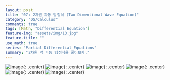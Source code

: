 ```yaml
---
layout: post
title: "07: 2차원 파동 방정식 (Two Dimentional Wave Equation)"
category: "DS/Calculus"
comments: true
tags: [Math, "Differential Equation"]
feature-img: "assets/img/13.jpg"
feature-title: ""
use_math: true
series: "Partial Differential Equations"
summary: "2차원 막 파동 방정식을 풀어보자."
---
```


![image](https://user-images.githubusercontent.com/37871541/94908577-dbb01b80-04dc-11eb-8b16-6962307cbaff.png){: .center}
![image](https://user-images.githubusercontent.com/37871541/94908592-e36fc000-04dc-11eb-8d20-7388f41e149b.png){: .center}
![image](https://user-images.githubusercontent.com/37871541/94908607-e79bdd80-04dc-11eb-9f70-28a260522649.png){: .center}
![image](https://user-images.githubusercontent.com/37871541/94908618-ecf92800-04dc-11eb-8213-ecd7cc5c0b4f.png){: .center}
![image](https://user-images.githubusercontent.com/37871541/94908626-f1254580-04dc-11eb-8d78-8a8470db61d8.png){: .center}
![image](https://user-images.githubusercontent.com/37871541/94908650-f8e4ea00-04dc-11eb-9b6c-f2165edf4fd2.png){: .center}
